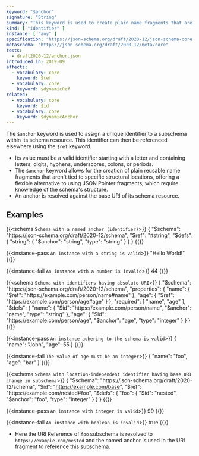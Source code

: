 ```yaml
---
keyword: "$anchor"
signature: "String"
summary: "This keyword is used to create plain name fragments that are not tied to any particular structural location for referencing purposes, which are taken into consideration for static referencing."
kind: [ "identifier" ]
instance: [ "any" ]
specification: "https://json-schema.org/draft/2020-12/json-schema-core.html#section-8.2.2"
metaschema: "https://json-schema.org/draft/2020-12/meta/core"
tests:
  - draft2020-12/anchor.json
introduced_in: 2019-09
affects:
  - vocabulary: core
    keyword: $ref
  - vocabulary: core
    keyword: $dynamicRef
related:
  - vocabulary: core
    keyword: $id
  - vocabulary: core
    keyword: $dynamicAnchor
---
```


The `$anchor` keyword is used to assign a unique identifier to a subschema within its schema resource. This identifier can then be referenced elsewhere using the `$ref` keyword.

* Its value must be a valid identifier starting with a letter and containing letters, digits, hyphens, underscores, colons, or periods.
* The `$anchor` keyword allows for the creation of plain reusable name fragments that aren't tied to specific structural locations, offering a flexible alternative to using JSON Pointer fragments, which require knowledge of the schema's structure.
* An anchor is resolved against the base URI of its schema resource.

## Examples

{{<schema `Schema with a named anchor (identifier)`>}}
{
  "$schema": "https://json-schema.org/draft/2020-12/schema",
  "$ref": "#string",
  "$defs": {
    "string": {
      "$anchor": "string",
      "type": "string"
    }
  }
}
{{</schema>}}

{{<instance-pass `An instance with a string is valid`>}}
"Hello World!"
{{</instance-pass>}}

{{<instance-fail `An instance with a number is invalid`>}}
44
{{</instance-fail>}}

{{<schema `Schema with identifiers having absolute URI`>}}
{
  "$schema": "https://json-schema.org/draft/2020-12/schema",
  "properties": {
    "name": { "$ref": "https://example.com/person/name#name" },
    "age": { "$ref": "https://example.com/person/age#age" }
  },
  "required": [ "name", "age" ],
  "$defs": {
    "name": {
      "$id": "https://example.com/person/name",
      "$anchor": "name",
      "type": "string"
    },
    "age": {
      "$id": "https://example.com/person/age",
      "$anchor": "age",
      "type": "integer"
    }
  }
}
{{</schema>}}

{{<instance-pass `An instance adhering to the schema is valid`>}}
{
  "name": "John",
  "age": 55
}
{{</instance-pass>}}

{{<instance-fail `The value of age must be an integer`>}}
{
  "name": "foo",
  "age": "bar"
}
{{</instance-fail>}}

{{<schema `Schema with location-independent identifier having base URI change in subschema`>}}
{
  "$schema": "https://json-schema.org/draft/2020-12/schema",
  "$id": "https://example.com/base",
  "$ref": "https://example.com/nested#foo",
  "$defs": {
    "foo": {
      "$id": "nested",
      "$anchor": "foo",
      "type": "integer"
    }
  }
}
{{</schema>}}

{{<instance-pass `An instance with integer is valid`>}}
99
{{</instance-pass>}}

{{<instance-fail `An instance with boolean is invalid`>}}
true
{{</instance-fail>}}
- Here the URI Reference of `foo` subschema is resolved to `https://example.com/nested` and the named anchor is used in the URI fragment to reference this subschema.
